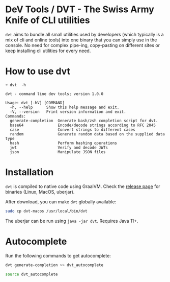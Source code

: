# DeV Tools / DVT - The Swiss Army Knife of CLI utilities

`dvt` aims to bundle all small utilities used by developers (which typically is a mix of cli and
online tools) into one binary that you can simply use in the console. No need for complex pipe-ing, 
copy-pasting on different sites or keep installing cli utilities for every need. 

# How to use dvt

```shell
➜ dvt  -h

dvt - command line dev tools; version 1.0.0

Usage: dvt [-hV] [COMMAND]
  -h, --help      Show this help message and exit.
  -V, --version   Print version information and exit.
Commands:
  generate-completion  Generate bash/zsh completion script for dvt.
  base64               Encode/decode strings according to RFC 2045
  case                 Convert strings to different cases
  random               Generate random data based on the supplied data type
  hash                 Perform hashing operations
  jwt                  Verify and decode JWTs
  json                 Manipulate JSON files
```

# Installation

`dvt` is compiled to native code using GraalVM. Check
the [release page]() for binaries (Linux, MacOS, uberjar).

After download, you can make `dvt` globally available:

```bash
sudo cp dvt-macos /usr/local/bin/dvt
```

The uberjar can be run using `java -jar dvt`. Requires Java 11+.

# Autocomplete
Run the following commands to get autocomplete:

```bash
dvt generate-completion >> dvt_autocomplete

source dvt_autocomplete
```
